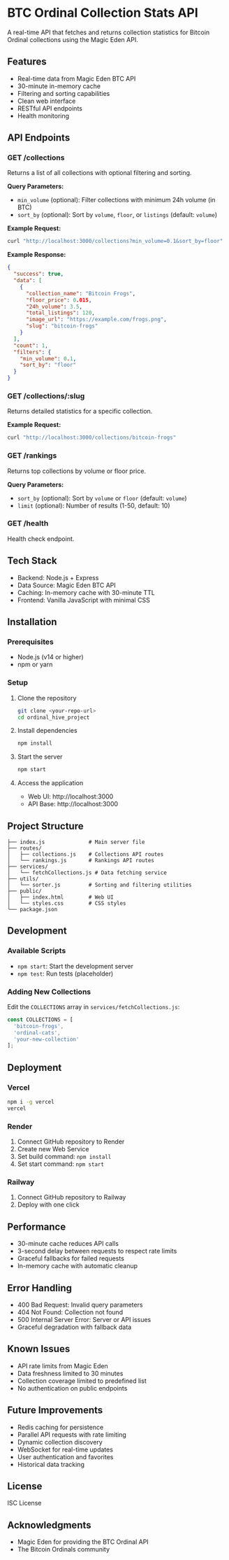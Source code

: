 # BTC Ordinal Collection Stats API

A real-time API that fetches and returns collection statistics for Bitcoin Ordinal collections using the Magic Eden API.

## Features

- Real-time data from Magic Eden BTC API
- 30-minute in-memory cache
- Filtering and sorting capabilities
- Clean web interface
- RESTful API endpoints
- Health monitoring

## API Endpoints

### GET /collections
Returns a list of all collections with optional filtering and sorting.

**Query Parameters:**
- `min_volume` (optional): Filter collections with minimum 24h volume (in BTC)
- `sort_by` (optional): Sort by `volume`, `floor`, or `listings` (default: `volume`)

**Example Request:**
```bash
curl "http://localhost:3000/collections?min_volume=0.1&sort_by=floor"
```

**Example Response:**
```json
{
  "success": true,
  "data": [
    {
      "collection_name": "Bitcoin Frogs",
      "floor_price": 0.015,
      "24h_volume": 3.5,
      "total_listings": 120,
      "image_url": "https://example.com/frogs.png",
      "slug": "bitcoin-frogs"
    }
  ],
  "count": 1,
  "filters": {
    "min_volume": 0.1,
    "sort_by": "floor"
  }
}
```

### GET /collections/:slug
Returns detailed statistics for a specific collection.

**Example Request:**
```bash
curl "http://localhost:3000/collections/bitcoin-frogs"
```

### GET /rankings
Returns top collections by volume or floor price.

**Query Parameters:**
- `sort_by` (optional): Sort by `volume` or `floor` (default: `volume`)
- `limit` (optional): Number of results (1-50, default: 10)

### GET /health
Health check endpoint.

## Tech Stack

- Backend: Node.js + Express
- Data Source: Magic Eden BTC API
- Caching: In-memory cache with 30-minute TTL
- Frontend: Vanilla JavaScript with minimal CSS

## Installation

### Prerequisites
- Node.js (v14 or higher)
- npm or yarn

### Setup

1. Clone the repository
   ```bash
   git clone <your-repo-url>
   cd ordinal_hive_project
   ```

2. Install dependencies
   ```bash
   npm install
   ```

3. Start the server
   ```bash
   npm start
   ```

4. Access the application
   - Web UI: http://localhost:3000
   - API Base: http://localhost:3000

## Project Structure

```
├── index.js              # Main server file
├── routes/
│   ├── collections.js    # Collections API routes
│   └── rankings.js       # Rankings API routes
├── services/
│   └── fetchCollections.js # Data fetching service
├── utils/
│   └── sorter.js         # Sorting and filtering utilities
├── public/
│   ├── index.html        # Web UI
│   └── styles.css        # CSS styles
└── package.json
```

## Development

### Available Scripts

- `npm start`: Start the development server
- `npm test`: Run tests (placeholder)

### Adding New Collections

Edit the `COLLECTIONS` array in `services/fetchCollections.js`:

```javascript
const COLLECTIONS = [
  'bitcoin-frogs',
  'ordinal-cats',
  'your-new-collection'
];
```

## Deployment

### Vercel
```bash
npm i -g vercel
vercel
```

### Render
1. Connect GitHub repository to Render
2. Create new Web Service
3. Set build command: `npm install`
4. Set start command: `npm start`

### Railway
1. Connect GitHub repository to Railway
2. Deploy with one click

## Performance

- 30-minute cache reduces API calls
- 3-second delay between requests to respect rate limits
- Graceful fallbacks for failed requests
- In-memory cache with automatic cleanup

## Error Handling

- 400 Bad Request: Invalid query parameters
- 404 Not Found: Collection not found
- 500 Internal Server Error: Server or API issues
- Graceful degradation with fallback data

## Known Issues

- API rate limits from Magic Eden
- Data freshness limited to 30 minutes
- Collection coverage limited to predefined list
- No authentication on public endpoints

## Future Improvements

- Redis caching for persistence
- Parallel API requests with rate limiting
- Dynamic collection discovery
- WebSocket for real-time updates
- User authentication and favorites
- Historical data tracking

## License

ISC License

## Acknowledgments

- Magic Eden for providing the BTC Ordinal API
- The Bitcoin Ordinals community 